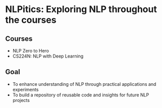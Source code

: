 # NLPitics: Exploring NLP throughout the courses

## Courses
- NLP Zero to Hero
- CS224N: NLP with Deep Learning

## Goal
- To enhance understanding of NLP through practical applications and experiments
- To build a repository of reusable code and insights for future NLP projects
